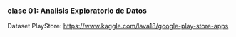 ### clase 01: Analisis Exploratorio de Datos
Dataset PlayStore: https://www.kaggle.com/lava18/google-play-store-apps
